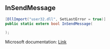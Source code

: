 ## InSendMessage

```csharp
[DllImport("user32.dll", SetLastError = true)]
public static extern bool InSendMessage(
   
);
```

Microsoft documentation: [Link](https://docs.microsoft.com/en-us/windows/win32/api/winuser/nf-winuser-insendmessage)
